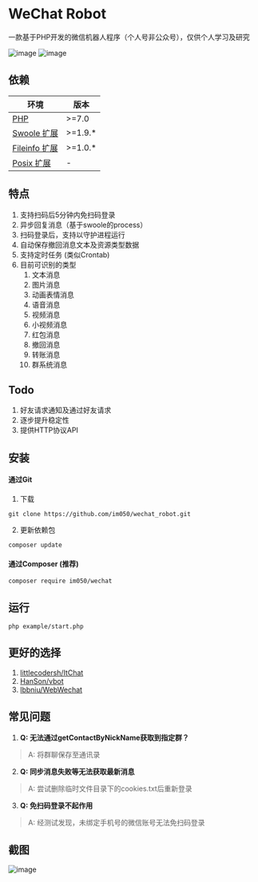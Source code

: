 # WeChat Robot
一款基于PHP开发的微信机器人程序（个人号非公众号），仅供个人学习及研究

![image](https://img.shields.io/badge/PHP-7.0-orange.svg?style=flat)
![image](https://img.shields.io/badge/license-MIT-green.svg?style=flat)

## 依赖

| 环境          | 版本           |
| ------------- | ------------- |
| [PHP](http://www.php.net)           | \>=7.0 | 
| [Swoole 扩展](http://www.swoole.com/)    | \>=1.9.*      |
| [Fileinfo 扩展](http://php.net/manual/en/book.fileinfo.php)  | \>=1.0.*      |
| [Posix 扩展](http://www.php.net/manual/en/book.posix.php)     | -             |

## 特点

1. 支持扫码后5分钟内免扫码登录
2. 异步回复消息（基于swoole的process）
3. 扫码登录后，支持以守护进程运行
4. 自动保存撤回消息文本及资源类型数据
5. 支持定时任务 (类似Crontab)
6. 目前可识别的类型
    1. 文本消息
    2. 图片消息
    3. 动画表情消息
    4. 语音消息
    5. 视频消息
    6. 小视频消息
    7. 红包消息
    8. 撤回消息
    9. 转账消息
    10. 群系统消息

## Todo

1. 好友请求通知及通过好友请求
2. 逐步提升稳定性
3. 提供HTTP协议API

## 安装

#### 通过Git

1. 下载
```
git clone https://github.com/im050/wechat_robot.git
```
2. 更新依赖包
```
composer update
```

#### 通过Composer (推荐)

```
composer require im050/wechat
```

## 运行
```
php example/start.php
```

## 更好的选择

1. [littlecodersh/ItChat](https://github.com/littlecodersh/ItChat) 
2. [HanSon/vbot](https://github.com/HanSon/vbot) 
3. [lbbniu/WebWechat](https://github.com/lbbniu/WebWechat) 

## 常见问题

1. **Q: 无法通过getContactByNickName获取到指定群？**    
> A: 将群聊保存至通讯录
2. **Q: 同步消息失败等无法获取最新消息**    
> A: 尝试删除临时文件目录下的cookies.txt后重新登录
3. **Q: 免扫码登录不起作用**  
> A: 经测试发现，未绑定手机号的微信账号无法免扫码登录

## 截图

 ![image](https://github.com/im050/wechat_robot/raw/master/screenshots/screenshot.png)